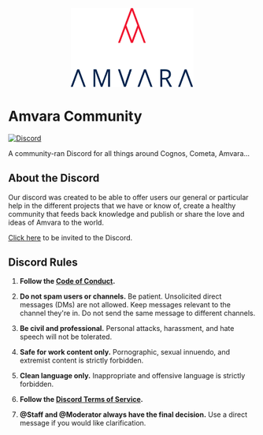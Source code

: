 <p align="center">
  <img src="./logo_amvara.svg" width="250">
</p>

# Amvara Community

[![Discord][discord-badge]][discord-invite-url]

A community-ran Discord for all things around Cognos, Cometa, Amvara...

## About the Discord

Our discord was created to be able to offer users our general or particular help in the different projects that we have or know of, create a healthy community that feeds back knowledge and publish or share the love and ideas of Amvara to the world.

[Click here][discord-invite-url] to be invited to the Discord.

## Discord Rules

1. **Follow the [Code of Conduct](./code-of-conduct.md).**

2. **Do not spam users or channels.** Be patient. Unsolicited direct messages (DMs) are not allowed. Keep messages relevant to the channel they're in. Do not send the same message to different channels.

3. **Be civil and professional.** Personal attacks, harassment, and hate speech will not be tolerated.

4. **Safe for work content only.** Pornographic, sexual innuendo, and extremist content is strictly forbidden.

5. **Clean language only.** Inappropriate and offensive language is strictly forbidden.

7. **Follow the [Discord Terms of Service][discord-tos].**

8. **@Staff and @Moderator always have the final decision.** Use a direct message if you would like clarification.

<!--
References
-->

[discord-tos]: https://discord.com/terms
[discord-invite-url]: https://discord.gg/VeMbxJWxsg
[discord-badge]: https://img.shields.io/discord/810822044367061042?color=7289DA&label=Discord&logo=discord&logoColor=ffffff&style=flat-square
